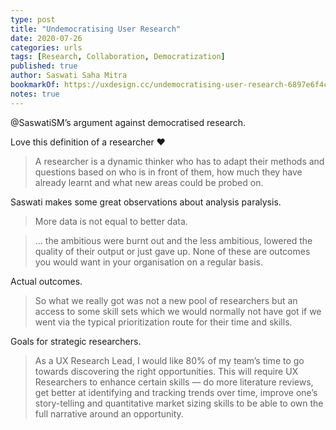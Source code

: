 ```yaml
---
type: post
title: "Undemocratising User Research"
date: 2020-07-26
categories: urls
tags: [Research, Collaboration, Democratization]
published: true
author: Saswati Saha Mitra
bookmarkOf: https://uxdesign.cc/undemocratising-user-research-6897e6f4cf72
notes: true
---
```


@SaswatiSM’s argument against democratised research.

Love this definition of a researcher ❤️

> A researcher is a dynamic thinker who has to adapt their methods and questions based on who is in front of them, how much they have already learnt and what new areas could be probed on.

Saswati makes some great observations about analysis paralysis.

> More data is not equal to better data.

> … the ambitious were burnt out and the less ambitious, lowered the quality of their output or just gave up. None of these are outcomes you would want in your organisation on a regular basis.

Actual outcomes.

> So what we really got was not a new pool of researchers but an access to some skill sets which we would normally not have got if we went via the typical prioritization route for their time and skills.

Goals for strategic researchers.

> As a UX Research Lead, I would like 80% of my team’s time to go towards discovering the right opportunities. This will require UX Researchers to enhance certain skills — do more literature reviews, get better at identifying and tracking trends over time, improve one’s story-telling and quantitative market sizing skills to be able to own the full narrative around an opportunity.
